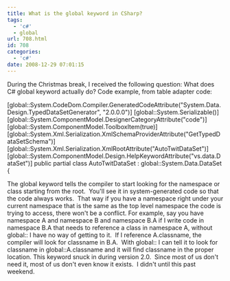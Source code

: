```yaml
---
title: What is the global keyword in CSharp?
tags:
  - 'c#'
  - global
url: 708.html
id: 708
categories:
  - 'c#'
date: 2008-12-29 07:01:15
---
```


During the Christmas break, I received the following question: What does C# global keyword actually do? Code example, from table adapter code:

\[global::System.CodeDom.Compiler.GeneratedCodeAttribute("System.Data.Design.TypedDataSetGenerator", "2.0.0.0")\]
\[global::System.Serializable()\]
\[global::System.ComponentModel.DesignerCategoryAttribute("code")\]
\[global::System.ComponentModel.ToolboxItem(true)\]
\[global::System.Xml.Serialization.XmlSchemaProviderAttribute("GetTypedDataSetSchema")\]
\[global::System.Xml.Serialization.XmlRootAttribute("AutoTwitDataSet")\]
\[global::System.ComponentModel.Design.HelpKeywordAttribute("vs.data.DataSet")\]
public partial class AutoTwitDataSet : global::System.Data.DataSet {

The global keyword tells the compiler to start looking for the namespace or class starting from the root.  You'll see it in system-generated code so that the code always works.  That way if you have a namespace right under your current namespace that is the same as the top level namespace the code is trying to access, there won't be a conflict. For example, say you have namespace A and namespace B and namespace B.A if I write code in namespace B.A that needs to reference a class in namespace A, without global:: I have no way of getting to it.  If I reference A.classname, the compiler will look for classname in B.A.  With global:: I can tell it to look for classname in global::A.classname and it will find classname in the proper location. This keyword snuck in during version 2.0.  Since most of us don't need it, most of us don't even know it exists.  I didn't until this past weekend.
